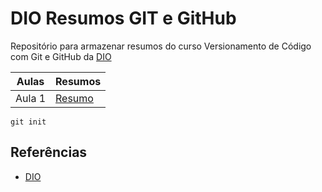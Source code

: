 # DIO Resumos GIT e GitHub
Repositório para armazenar resumos do curso Versionamento de Código com Git e GitHub da [DIO](https://web.dio.me/course/versionamento-de-codigo-com-git-e-github/learning/599dd3dd-d189-474f-a55c-22f37b4472da?back=/track/engenharia-dados-python&tab=about&moduleId=undefined)

| Aulas | Resumos |
|-------|---------|
| Aula 1 | [Resumo]() |


```
git init
```

## Referências
- [DIO](https://web.dio.me/course/versionamento-de-codigo-com-git-e-github/learning/dd17c56e-2327-493c-942a-358a49a26549?back=/track/engenharia-dados-python&tab=about&moduleId=undefined)
